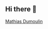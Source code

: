 ## Hi there 👋

<!--
**TsukiNi22/TsukiNi22** is a ✨ _special_ ✨ repository because its `README.md` (this file) appears on your GitHub profile.

Here are some ideas to get you started:

- 🔭 I’m currently working on ...
- 🌱 I’m currently learning ...
- 👯 I’m looking to collaborate on ...
- 🤔 I’m looking for help with ...
- 💬 Ask me about ...
- 📫 How to reach me: ...
- 😄 Pronouns: ...
- ⚡ Fun fact: ...
-->
<div class="badge-base LI-profile-badge" data-locale="fr_FR" data-size="large" data-theme="dark" data-type="VERTICAL" data-vanity="mathias-dumoulin-55663733a" data-version="v1"><a class="badge-base__link LI-simple-link" href="https://fr.linkedin.com/in/mathias-dumoulin-55663733a?trk=profile-badge">Mathias Dumoulin</a></div>
